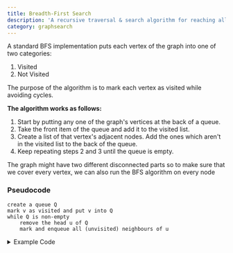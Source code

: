 ```yaml
---
title: Breadth-First Search
description: 'A recursive traversal & search algorithm for reaching all vertices of a Graph or Tree data structure.'
category: graphsearch
---
```


A standard BFS implementation puts each vertex of the graph into one of two categories:

1. Visited
2. Not Visited

The purpose of the algorithm is to mark each vertex as visited while avoiding cycles.

**The algorithm works as follows:**

1. Start by putting any one of the graph's vertices at the back of a queue.
2. Take the front item of the queue and add it to the visited list.
3. Create a list of that vertex's adjacent nodes. Add the ones which aren't in the visited list to the back of the queue.
4. Keep repeating steps 2 and 3 until the queue is empty.

The graph might have two different disconnected parts so to make sure that we cover every vertex, we can also run the BFS algorithm on every node

### Pseudocode
```
create a queue Q 
mark v as visited and put v into Q 
while Q is non-empty 
    remove the head u of Q 
    mark and enqueue all (unvisited) neighbours of u
```

<details>
  <summary>
    Example Code
  </summary>
  <p>

  ```js
  const adjList = new Map([
    [10, [4, 17]],
    [4, [1, 9]],
    [17, [12, 18]],
    [1, []],
    [9, []],
    [12, []],
    [18, []]
  ])

  function bfs(node, target) {
    let queue = [];
    let visited = new Set();

    visited.add(node);
    queue.push(node);
    let found = false;

    while (queue.length > 0) {
      node = queue.shift();

      const neighbors = adjList.get(node);

      for (const n of neighbors) {
        if (n === target) {
          console.log('Found', n);
          found = true;
        }
        if (!visited.has(n)) {
          visited.add(n);
          queue.push(n);
        }
      }
    }

    if (!found) {
      console.log('Target not found.')
    }
  }
  ```
  </p>
</details>
